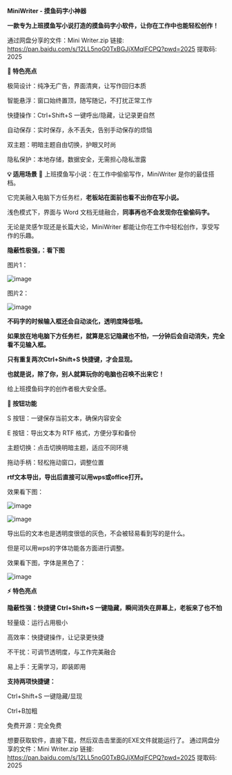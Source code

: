 **MiniWriter - 摸鱼码字小神器**

**一款专为上班摸鱼写小说打造的摸鱼码字小软件，让你在工作中也能轻松创作！**

通过网盘分享的文件：Mini Writer.zip
链接: https://pan.baidu.com/s/12LL5noG0TxBGJjXMqlFCPQ?pwd=2025 提取码: 2025

**🌟 特色亮点**

极简设计：纯净无广告，界面清爽，让写作回归本质

智能悬浮：窗口始终置顶，随写随记，不打扰正常工作

快捷操作：Ctrl+Shift+S 一键呼出/隐藏，让记录更自然

自动保存：实时保存，永不丢失，告别手动保存的烦恼

双主题：明暗主题自由切换，护眼又时尚

隐私保护：本地存储，数据安全，无需担心隐私泄露

**💡 适用场景**
📝 上班摸鱼写小说：在工作中偷偷写作，MiniWriter 是你的最佳搭档。

它完美融入电脑下方任务栏，**老板站在面前也看不出你在写小说。**

浅色模式下，界面与 Word 文档无缝融合，**同事再也不会发现你在偷偷码字。**

无论是灵感乍现还是长篇大论，MiniWriter 都能让你在工作中轻松创作，享受写作的乐趣。

**隐蔽性极强，：看下图**

图片1：

![image](https://github.com/user-attachments/assets/5d6bb0ea-fa6e-4a96-832d-0dedda5af469)

图片2：

![image](https://github.com/user-attachments/assets/40f61d9f-576f-47f7-9d56-78194c5c4809)


**不码字的时候输入框还会自动淡化，透明度降低哦。**

**如果放在地电脑下方任务栏，就算是忘记隐藏也不怕，一分钟后会自动消失，完全看不见输入框。**

**只有重复两次Ctrl+Shift+S 快捷键，才会显现。**

**也就是说，除了你，别人就算玩你的电脑也召唤不出来它！**

给上班摸鱼码字的创作者极大安全感。


**🔘 按钮功能**

S 按钮：一键保存当前文本，确保内容安全

E 按钮：导出文本为 RTF 格式，方便分享和备份

主题切换：点击切换明暗主题，适应不同环境

拖动手柄：轻松拖动窗口，调整位置

**rtf文本导出，导出后直接可以用wps或office打开。**

效果看下图：

![image](https://github.com/user-attachments/assets/d32a3a5a-56fd-4acf-a4b0-e95b0de6648b)

![image](https://github.com/user-attachments/assets/3585f9aa-cfd7-467b-98d0-f86520948003)

导出后的文本也是透明度很低的灰色，不会被轻易看到写的是什么。

但是可以用wps的字体功能各方面进行调整。

效果看下图，字体是黑色了：

![image](https://github.com/user-attachments/assets/ff466e73-1802-42e9-834e-6d6b369f801c)



**⚡ 特色亮点**

**隐蔽性强：快捷键 Ctrl+Shift+S 一键隐藏，瞬间消失在屏幕上，老板来了也不怕**

轻量级：运行占用极小

高效率：快捷键操作，让记录更快捷

不干扰：可调节透明度，与工作完美融合

易上手：无需学习，即装即用


**支持两项快捷键：**

Ctrl+Shift+S 一键隐藏/显现

Ctrl+B加粗

免费开源：完全免费

想要获取软件，直接下载，然后双击击里面的EXE文件就能运行了。
通过网盘分享的文件：Mini Writer.zip
链接: https://pan.baidu.com/s/12LL5noG0TxBGJjXMqlFCPQ?pwd=2025 提取码: 2025

